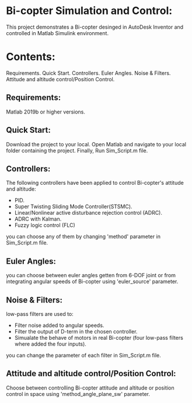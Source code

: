 <!-- # Bicopter
Bicopter is unmanned aerial vehicle (UAV) with only two thrust motors and two steering motors that control the rotation of the thrust motors, changing the thrust motors' force direction and compensating for the lower number of thrust motors compared to multi-rotor UAVs (like quadcopter). This tilting mechanism allows the bicopter to balance and move in space, as well as rotate the thrust motors so that they are oriented horizontally, as with the Bell Boeing V-22 Osprey.

![alt text](https://github.com/Ihab-Asaad/Bicopter/blob/master/images/bicopter.PNG)

## Bicopter design:
To visualize the behavior of a real bicopter, the bicopter parts has been designed and assembled Autodesk Inventor. The body frame of the bicopter was imported from RCExplorer (https://rcexplorer.se/product/bicopter-electronics-kit/)  provided as Inventor files. Other parts like propellers, steering motors (servo), battery, thrust motors (brushless dc motors), have been designed to match the prototype of RCExplorer kit. The body coordinate frame was positioned in the center of the bicopter mass in the Inventor prototype. Finally the bicopter has been exported to Matlab-SimMechancis.

## Matlab Simulation:
Bicopter has 6 degrees of freedom but only 4 input control  ![image_](https://latex.codecogs.com/gif.latex?F_1%2CF_2%2C%5Calpha_1%2C%5Calpha_2).  It  is  an  under  actuated  system.
The inputs have been added to the exported model. {F_1},{F_2} have been saturated to match the real forces that the thrust motors can provide. α_1,α_2 too, as the design doesn’t allow steering motors to perform a full rotation.
The drag force f has been appended to the center of bicopter. -->

# Bi-copter Simulation and Control:
This project demonstrates a Bi-copter desinged in AutoDesk Inventor and controlled in Matlab Simulink environment.

# Contents:
Requirements.
Quick Start.
Controllers.
Euler Angles.
Noise & Filters. 
Attitude and altitude control/Position Control.



## Requirements:
Matlab 2019b or higher versions.

## Quick Start:
Download the project to your local. Open Matlab and navigate to your local folder containing the project. Finally, Run Sim_Script.m file.

## Controllers:
The following controllers have been applied to control Bi-copter's attitude and altitude:
- PID.
- Super Twisting Sliding Mode Controller(STSMC).
- Linear/Nonlinear active disturbance rejection control (ADRC).
- ADRC with Kalman.
- Fuzzy logic control (FLC)

you can choose any of them by changing 'method' parameter in Sim_Script.m file.

## Euler Angles:
you can choose between euler angles getten from 6-DOF joint or from integrating angular speeds of Bi-copter using 'euler_source' parameter.

## Noise & Filters:
low-pass filters are used to:
- Filter noise added to angular speeds.
- Filter the output of D-term in the chosen controller.
- Simualate the behave of motors in real Bi-copter (four low-pass filters where added the four inputs).

you can change the parameter of each filter in Sim_Script.m file.

## Attitude and altitude control/Position Control:
Choose between controlling Bi-copter attitude and altitude or position control in space using 'method_angle_plane_sw' parameter.
